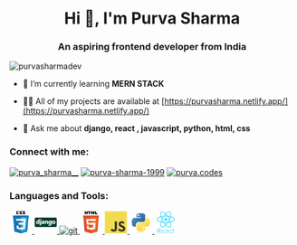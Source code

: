 <h1 align="center">Hi 👋, I'm Purva Sharma</h1>
<h3 align="center">An aspiring frontend developer from India</h3>

<p align="left"> <img src="https://komarev.com/ghpvc/?username=purvasharmadev&label=Profile%20views&color=0e75b6&style=flat" alt="purvasharmadev" /> </p>

- 🌱 I’m currently learning **MERN STACK**

- 👨‍💻 All of my projects are available at [https://purvasharma.netlify.app/](https://purvasharma.netlify.app/)

- 💬 Ask me about **django, react , javascript, python, html, css**

<h3 align="left">Connect with me:</h3>
<p align="left">
<a href="https://twitter.com/purva_sharma__" target="blank"><img align="center" src="https://raw.githubusercontent.com/rahuldkjain/github-profile-readme-generator/master/src/images/icons/Social/twitter.svg" alt="purva_sharma__" height="30" width="40" /></a>
<a href="https://linkedin.com/in/purva-sharma-1999" target="blank"><img align="center" src="https://raw.githubusercontent.com/rahuldkjain/github-profile-readme-generator/master/src/images/icons/Social/linked-in-alt.svg" alt="purva-sharma-1999" height="30" width="40" /></a>
<a href="https://instagram.com/purva.codes" target="blank"><img align="center" src="https://raw.githubusercontent.com/rahuldkjain/github-profile-readme-generator/master/src/images/icons/Social/instagram.svg" alt="purva.codes" height="30" width="40" /></a>
</p>

<h3 align="left">Languages and Tools:</h3>
<p align="left"> <a href="https://www.w3schools.com/css/" target="_blank"> <img src="https://raw.githubusercontent.com/devicons/devicon/master/icons/css3/css3-original-wordmark.svg" alt="css3" width="40" height="40"/> </a> <a href="https://www.djangoproject.com/" target="_blank"> <img src="https://raw.githubusercontent.com/devicons/devicon/master/icons/django/django-original.svg" alt="django" width="40" height="40"/> </a> <a href="https://git-scm.com/" target="_blank"> <img src="https://www.vectorlogo.zone/logos/git-scm/git-scm-icon.svg" alt="git" width="40" height="40"/> </a> <a href="https://www.w3.org/html/" target="_blank"> <img src="https://raw.githubusercontent.com/devicons/devicon/master/icons/html5/html5-original-wordmark.svg" alt="html5" width="40" height="40"/> </a> <a href="https://developer.mozilla.org/en-US/docs/Web/JavaScript" target="_blank"> <img src="https://raw.githubusercontent.com/devicons/devicon/master/icons/javascript/javascript-original.svg" alt="javascript" width="40" height="40"/> </a> <a href="https://www.python.org" target="_blank"> <img src="https://raw.githubusercontent.com/devicons/devicon/master/icons/python/python-original.svg" alt="python" width="40" height="40"/> </a> <a href="https://reactjs.org/" target="_blank"> <img src="https://raw.githubusercontent.com/devicons/devicon/master/icons/react/react-original-wordmark.svg" alt="react" width="40" height="40"/> </a> </p>
